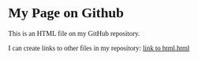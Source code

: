 
<html> 
  <head>
    <title> Simple GitHub Page</title>


<style>
  body {2B1700; background-color: F5FDC; font-family: tahoma, verdana;}
</style>
</head>


<body>
  <h1>My Page on Github</h1>
<p>This is an HTML file on my GitHub repository.</p>
<p> I can create links to other files in my repository: <a href ="myhtml.html">link to html.html</a><p>



